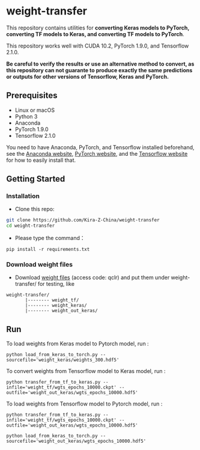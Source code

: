 # weight-transfer

This repository contains utilities for **converting Keras models to PyTorch, converting TF models to Keras, and converting TF models to PyTorch**.

This repository works well with CUDA 10.2, PyTorch 1.9.0, and Tensorflow 2.1.0.

**Be careful to verify the results or use an alternative method to convert, as this repository can not guarante to produce exactly the same predictions or outputs for other versions of Tensorflow, Keras and PyTorch.**

## Prerequisites
- Linux or macOS
- Python 3
- Anaconda
- PyTorch 1.9.0
- Tensorflow 2.1.0

You need to have Anaconda, PyTorch, and Tensorflow installed beforehand, see the [Anaconda website](https://www.anaconda.com), [PyTorch website](https://www.pytorch.org), and the [Tensorflow website](https://tensorflow.google.cn) for how to easily install that.

## Getting Started
### Installation

- Clone this repo:
```bash
git clone https://github.com/Kira-Z-China/weight-transfer
cd weight-transfer
```
- Please type the command：
```
pip install -r requirements.txt
```
### Download weight files

- Download [weight files](https://pan.baidu.com/s/1UGfUyN8rx7_kbBbHfsgjEQ) (access code: qclr) and put them under weight-transfer/ for testing, like 
```
weight-transfer/
       |-------- weight_tf/
       |-------- weight_keras/
       |-------- weight_out_keras/
```

## Run

To load weights from Keras model to Pytorch model, run :

```
python load_from_keras_to_torch.py --sourcefile='weight_keras/weights_300.hdf5'
```

To convert weights from Tensorflow model to Keras model, run :

```
python transfer_from_tf_to_keras.py --infile='weight_tf/wgts_epochs_10000.ckpt' --outfile='weight_out_keras/wgts_epochs_10000.hdf5'
```
To load weights from Tensorflow model to Pytorch model, run :

```
python transfer_from_tf_to_keras.py --infile='weight_tf/wgts_epochs_10000.ckpt' --outfile='weight_out_keras/wgts_epochs_10000.hdf5'

python load_from_keras_to_torch.py --sourcefile='weight_out_keras/wgts_epochs_10000.hdf5'
```


